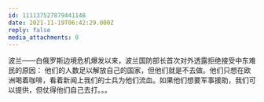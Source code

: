 ```yaml
---
id: 111137527879441148
date: 2021-11-19T06:42:29.000Z
reply: false
media_attachments: 0
---
```


波兰——白俄罗斯边境危机爆发以来，波兰国防部长首次对外透露拒绝接受中东难民的原因： 他们的人数足以解放自己的国家，但他们就是不去做。他们只想在欧洲喝着咖啡，看着新闻上我们的士兵为他们流血。如果他们想要军事援助，我们可以提供，但仗得他们自己去打。。。

